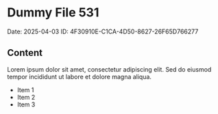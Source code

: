 # Dummy File 531

Date: 2025-04-03
ID: 4F30910E-C1CA-4D50-8627-26F65D766277

## Content

Lorem ipsum dolor sit amet, consectetur adipiscing elit.
Sed do eiusmod tempor incididunt ut labore et dolore magna aliqua.

* Item 1
* Item 2
* Item 3
